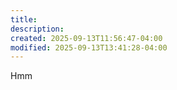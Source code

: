 ```yaml
---
title:
description:
created: 2025-09-13T11:56:47-04:00
modified: 2025-09-13T13:41:28-04:00
---
```

Hmm